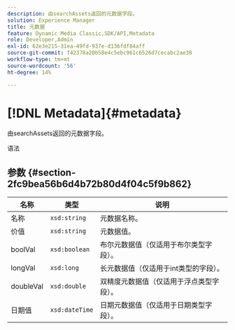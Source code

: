 ```yaml
---
description: 由searchAssets返回的元数据字段。
solution: Experience Manager
title: 元数据
feature: Dynamic Media Classic,SDK/API,Metadata
role: Developer,Admin
exl-id: 62e3e215-31ea-49fd-937e-d136fdf84aff
source-git-commit: f42378a20b58e4c5ebc961c6526d7cecabc2ae38
workflow-type: tm+mt
source-wordcount: '56'
ht-degree: 14%

---
```


# [!DNL Metadata]{#metadata}

由searchAssets返回的元数据字段。

语法

## 参数 {#section-2fc9bea56b6d4b72b80d4f04c5f9b862}

| 名称 | 类型 | 说明 |
|---|---|---|
| 名称 | `xsd:string` | 元数据名称。 |
| 价值 | `xsd:string` | 元数据值。 |
| boolVal | `xsd:boolean` | 布尔元数据值（仅适用于布尔类型字段）。 |
| longVal | `xsd:long` | 长元数据值（仅适用于int类型的字段）。 |
| doubleVal | `xsd:double` | 双精度元数据值（仅适用于浮点类型字段）。 |
| 日期值 | `xsd:dateTime` | 日期元数据值（仅适用于日期类型字段）。 |
